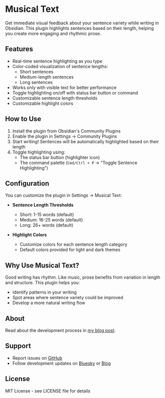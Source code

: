 # Musical Text

Get immediate visual feedback about your sentence variety while writing in Obsidian. This plugin highlights sentences based on their length, helping you create more engaging and rhythmic prose.

## Features

- Real-time sentence highlighting as you type
- Color-coded visualization of sentence lengths:
  - Short sentences
  - Medium-length sentences
  - Long sentences
- Works only with visible text for better performance
- Toggle highlighting on/off with status bar button or command
- Customizable sentence length thresholds
- Customizable highlight colors

## How to Use

1. Install the plugin from Obsidian's Community Plugins
2. Enable the plugin in Settings → Community Plugins
3. Start writing! Sentences will be automatically highlighted based on their length
4. Toggle highlighting using:
   - The status bar button (highlighter icon)
   - The command palette (`Cmd/Ctrl + P` → "Toggle Sentence Highlighting")

## Configuration

You can customize the plugin in Settings → Musical Text:

- **Sentence Length Thresholds**
  - Short: 1-15 words (default)
  - Medium: 16-25 words (default)
  - Long: 26+ words (default)

- **Highlight Colors**
  - Customize colors for each sentence length category
  - Default colors provided for light and dark themes

## Why Use Musical Text?

Good writing has rhythm. Like music, prose benefits from variation in length and structure. This plugin helps you:

- Identify patterns in your writing
- Spot areas where sentence variety could be improved
- Develop a more natural writing flow

## About

Read about the development process in [my blog post](https://blog.tynanpurdy.com/2025/02/11/i-made-the-write-with.html).

## Support

- Report issues on [GitHub](link-to-your-repo)
- Follow development updates on [Bluesky](https://bsky.app/profile/tynanpurdy.com) or [Blog](https://blog.tynanpurdy.com)

## License

MIT License - see LICENSE file for details

